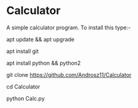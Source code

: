 # Calculator
A simple calculator program. To install this type:-

apt update && apt upgrade

apt install git

apt install python && python2

git clone https://github.com/Androsz11/Calculator

cd Calculator

python Calc.py
